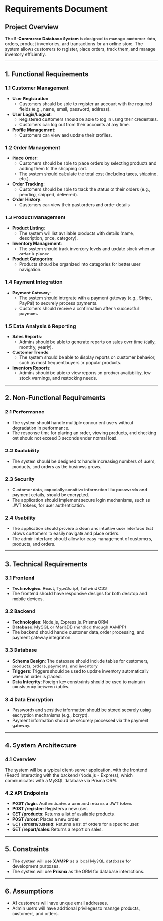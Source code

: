 # Requirements Document

## Project Overview

The **E-Commerce Database System** is designed to manage customer data, orders, product inventories, and transactions for an online store. The system allows customers to register, place orders, track them, and manage inventory efficiently.

---

## 1. Functional Requirements

### 1.1 Customer Management

- **User Registration**:
  - Customers should be able to register an account with the required fields (e.g., name, email, password, address).
- **User Login/Logout**:
  - Registered customers should be able to log in using their credentials.
  - Customers can log out from their accounts at any time.
- **Profile Management**:
  - Customers can view and update their profiles.

### 1.2 Order Management

- **Place Order**:
  - Customers should be able to place orders by selecting products and adding them to the shopping cart.
  - The system should calculate the total cost (including taxes, shipping, etc.).
- **Order Tracking**:
  - Customers should be able to track the status of their orders (e.g., pending, shipped, delivered).
- **Order History**:
  - Customers can view their past orders and order details.

### 1.3 Product Management

- **Product Listing**:
  - The system will list available products with details (name, description, price, category).
- **Inventory Management**:
  - The system should track inventory levels and update stock when an order is placed.
- **Product Categories**:
  - Products should be organized into categories for better user navigation.

### 1.4 Payment Integration

- **Payment Gateway**:
  - The system should integrate with a payment gateway (e.g., Stripe, PayPal) to securely process payments.
  - Customers should receive a confirmation after a successful payment.

### 1.5 Data Analysis & Reporting

- **Sales Reports**:
  - Admins should be able to generate reports on sales over time (daily, monthly, yearly).
- **Customer Trends**:
  - The system should be able to display reports on customer behavior, such as most frequent buyers or popular products.
- **Inventory Reports**:
  - Admins should be able to view reports on product availability, low stock warnings, and restocking needs.

---

## 2. Non-Functional Requirements

### 2.1 Performance

- The system should handle multiple concurrent users without degradation in performance.
- The response time for placing an order, viewing products, and checking out should not exceed 3 seconds under normal load.

### 2.2 Scalability

- The system should be designed to handle increasing numbers of users, products, and orders as the business grows.

### 2.3 Security

- Customer data, especially sensitive information like passwords and payment details, should be encrypted.
- The application should implement secure login mechanisms, such as JWT tokens, for user authentication.

### 2.4 Usability

- The application should provide a clean and intuitive user interface that allows customers to easily navigate and place orders.
- The admin interface should allow for easy management of customers, products, and orders.

---

## 3. Technical Requirements

### 3.1 Frontend

- **Technologies**: React, TypeScript, Tailwind CSS
- The frontend should have responsive designs for both desktop and mobile devices.

### 3.2 Backend

- **Technologies**: Node.js, Express.js, Prisma ORM
- **Database**: MySQL or MariaDB (handled through XAMPP)
- The backend should handle customer data, order processing, and payment gateway integration.

### 3.3 Database

- **Schema Design**: The database should include tables for customers, products, orders, payments, and inventory.
- **Triggers**: Triggers should be used to update inventory automatically when an order is placed.
- **Data Integrity**: Foreign key constraints should be used to maintain consistency between tables.

### 3.4 Data Encryption

- Passwords and sensitive information should be stored securely using encryption mechanisms (e.g., bcrypt).
- Payment information should be securely processed via the payment gateway.

---

## 4. System Architecture

### 4.1 Overview

The system will be a typical client-server application, with the frontend (React) interacting with the backend (Node.js + Express), which communicates with a MySQL database via Prisma ORM.

### 4.2 API Endpoints

- **POST /login**: Authenticates a user and returns a JWT token.
- **POST /register**: Registers a new user.
- **GET /products**: Returns a list of available products.
- **POST /order**: Places a new order.
- **GET /orders/:userId**: Returns a list of orders for a specific user.
- **GET /report/sales**: Returns a report on sales.

---

## 5. Constraints

- The system will use **XAMPP** as a local MySQL database for development purposes.
- The system will use **Prisma** as the ORM for database interactions.

---

## 6. Assumptions

- All customers will have unique email addresses.
- Admin users will have additional privileges to manage products, customers, and orders.
